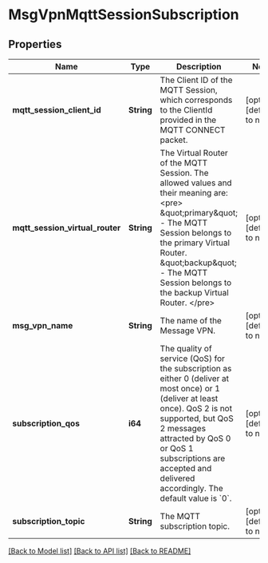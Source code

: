 # MsgVpnMqttSessionSubscription

## Properties
Name | Type | Description | Notes
------------ | ------------- | ------------- | -------------
**mqtt_session_client_id** | **String** | The Client ID of the MQTT Session, which corresponds to the ClientId provided in the MQTT CONNECT packet. | [optional] [default to null]
**mqtt_session_virtual_router** | **String** | The Virtual Router of the MQTT Session. The allowed values and their meaning are:  &lt;pre&gt; \&quot;primary\&quot; - The MQTT Session belongs to the primary Virtual Router. \&quot;backup\&quot; - The MQTT Session belongs to the backup Virtual Router. &lt;/pre&gt;  | [optional] [default to null]
**msg_vpn_name** | **String** | The name of the Message VPN. | [optional] [default to null]
**subscription_qos** | **i64** | The quality of service (QoS) for the subscription as either 0 (deliver at most once) or 1 (deliver at least once). QoS 2 is not supported, but QoS 2 messages attracted by QoS 0 or QoS 1 subscriptions are accepted and delivered accordingly. The default value is &#x60;0&#x60;. | [optional] [default to null]
**subscription_topic** | **String** | The MQTT subscription topic. | [optional] [default to null]

[[Back to Model list]](../README.md#documentation-for-models) [[Back to API list]](../README.md#documentation-for-api-endpoints) [[Back to README]](../README.md)



